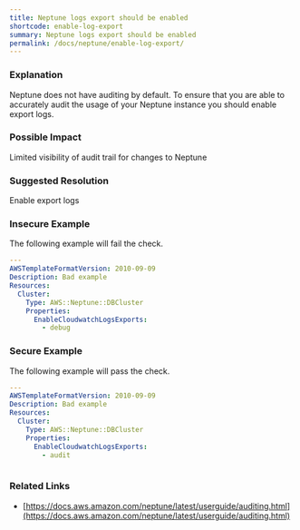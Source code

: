 ```yaml
---
title: Neptune logs export should be enabled
shortcode: enable-log-export
summary: Neptune logs export should be enabled 
permalink: /docs/neptune/enable-log-export/
---
```


### Explanation

Neptune does not have auditing by default. To ensure that you are able to accurately audit the usage of your Neptune instance you should enable export logs.

### Possible Impact
Limited visibility of audit trail for changes to Neptune

### Suggested Resolution
Enable export logs


### Insecure Example

The following example will fail the  check.

```yaml
---
AWSTemplateFormatVersion: 2010-09-09
Description: Bad example
Resources:
  Cluster:
    Type: AWS::Neptune::DBCluster
    Properties:
      EnableCloudwatchLogsExports:
        - debug


```



### Secure Example

The following example will pass the  check.

```yaml
---
AWSTemplateFormatVersion: 2010-09-09
Description: Bad example
Resources:
  Cluster:
    Type: AWS::Neptune::DBCluster
    Properties:
      EnableCloudwatchLogsExports:
        - audit



```




### Related Links


- [https://docs.aws.amazon.com/neptune/latest/userguide/auditing.html](https://docs.aws.amazon.com/neptune/latest/userguide/auditing.html)


